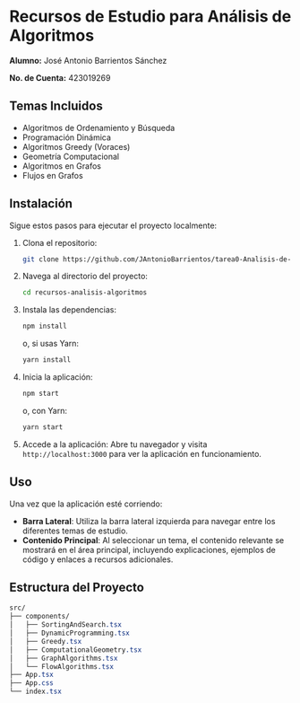 # Recursos de Estudio para Análisis de Algoritmos
**Alumno:** José Antonio Barrientos Sánchez

**No. de Cuenta:** 423019269

## Temas Incluidos
- Algoritmos de Ordenamiento y Búsqueda
- Programación Dinámica
- Algoritmos Greedy (Voraces)
- Geometría Computacional
- Algoritmos en Grafos
- Flujos en Grafos

## Instalación
Sigue estos pasos para ejecutar el proyecto localmente:

1. Clona el repositorio:
    ```bash
    git clone https://github.com/JAntonioBarrientos/tarea0-Analisis-de-algoritmos
    ```

2. Navega al directorio del proyecto:
    ```bash
    cd recursos-analisis-algoritmos
    ```

3. Instala las dependencias:
    ```bash
    npm install
    ```
    o, si usas Yarn:
    ```bash
    yarn install
    ```

4. Inicia la aplicación:
    ```bash
    npm start
    ```
    o, con Yarn:
    ```bash
    yarn start
    ```

5. Accede a la aplicación:
    Abre tu navegador y visita `http://localhost:3000` para ver la aplicación en funcionamiento.

## Uso
Una vez que la aplicación esté corriendo:

- **Barra Lateral**: Utiliza la barra lateral izquierda para navegar entre los diferentes temas de estudio.
- **Contenido Principal**: Al seleccionar un tema, el contenido relevante se mostrará en el área principal, incluyendo explicaciones, ejemplos de código y enlaces a recursos adicionales.


## Estructura del Proyecto
```scss
src/
├── components/
│   ├── SortingAndSearch.tsx
│   ├── DynamicProgramming.tsx
│   ├── Greedy.tsx
│   ├── ComputationalGeometry.tsx
│   ├── GraphAlgorithms.tsx
│   └── FlowAlgorithms.tsx
├── App.tsx
├── App.css
└── index.tsx
```

